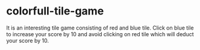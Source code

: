 # colorfull-tile-game
It is an interesting tile game consisting of red and blue tile. Click on blue tile to increase your score by 10 and avoid clicking on red tile which will deduct your score by 10.
